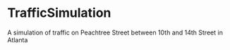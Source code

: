 # TrafficSimulation
A simulation of traffic on Peachtree Street between 10th and 14th Street in Atlanta
